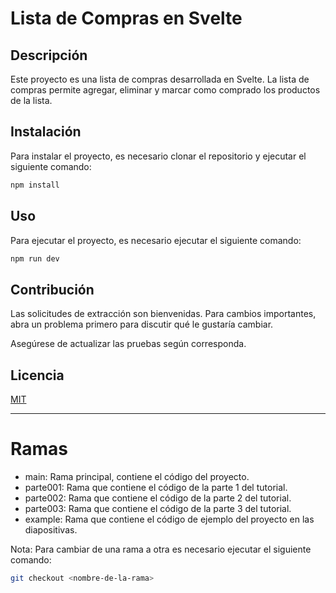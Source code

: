 # Lista de Compras en Svelte

## Descripción

Este proyecto es una lista de compras desarrollada en Svelte. La lista de compras permite agregar, eliminar y marcar como comprado los productos de la lista.

## Instalación

Para instalar el proyecto, es necesario clonar el repositorio y ejecutar el siguiente comando:

```bash
npm install
```

## Uso

Para ejecutar el proyecto, es necesario ejecutar el siguiente comando:

```bash
npm run dev
```

## Contribución

Las solicitudes de extracción son bienvenidas. Para cambios importantes, abra un problema primero para discutir qué le gustaría cambiar.

Asegúrese de actualizar las pruebas según corresponda.

## Licencia

[MIT](https://choosealicense.com/licenses/mit/)

---

# Ramas 

- main: Rama principal, contiene el código del proyecto.
- parte001: Rama que contiene el código de la parte 1 del tutorial.
- parte002: Rama que contiene el código de la parte 2 del tutorial.
- parte003: Rama que contiene el código de la parte 3 del tutorial.
- example: Rama que contiene el código de ejemplo del proyecto en las diapositivas.

Nota: Para cambiar de una rama a otra es necesario ejecutar el siguiente comando:

```bash
git checkout <nombre-de-la-rama>
```
